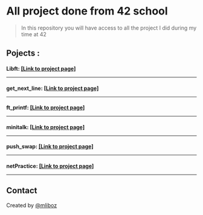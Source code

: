 # All project done from 42 school
> In this repository you will have access to all the project I did during my time at 42

## Pojects :
#### Libft: [[Link to project page]](libft/)  <br/> <hr/>
#### get_next_line:  [[Link to project page]](get_next_line/)  <br/> <hr/>
#### ft_printf:  [[Link to project page]](ft_printf/)  <br/> <hr/>
#### minitalk:  [[Link to project page]](minitalk/)  <br/> <hr/>
#### push_swap:  [[Link to project page]](push_swap/)  <br/> <hr/>
#### netPractice:  [[Link to project page]](netPractice/)  <br/> <hr/>

## Contact
Created by [@mliboz](https://github.com/MaxenceLiboz)

